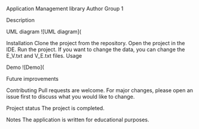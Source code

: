 Application Management library
Author
Group 1


Description

UML diagram
![UML diagram](

Installation
Clone the project from the repository.
Open the project in the IDE.
Run the project.
If you want to change the data, you can change the E_V.txt and V_E.txt files.
Usage

Demo
![Demo](

Future improvements

Contributing
Pull requests are welcome. For major changes, please open an issue first to discuss what you would like to change.

Project status
The project is completed.

Notes
The application is written for educational purposes.
